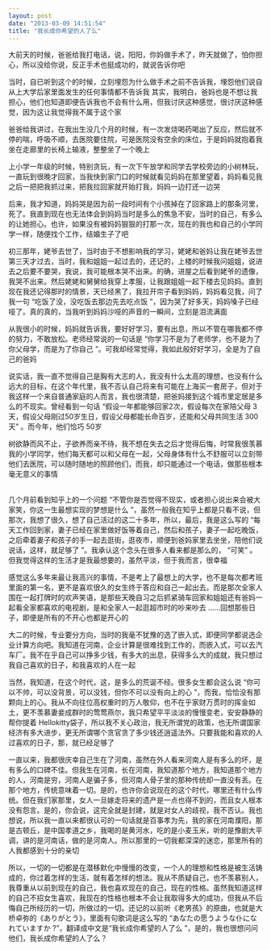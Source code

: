 ```yaml
---
layout: post
date: "2013-03-09 14:51:54"
title: "我长成你希望的人了么"
---
```


大前天的时候，爸爸给我打电话，说，阳阳，你妈做手术了，昨天就做了，怕你担心，所以没给你说，反正手术也挺成功的，就说告诉你吧

当时，自已听到这个的时候，立刻埋怨为什么做手术之前不告诉我，埋怨他们说自从上大学后家里面发生的任何事情都不告诉我
其实，我明白，爸妈也是不想让我担心，他们也知道即便告诉我也不会有什么用，但我讨厌这种感觉，很讨厌这种感觉，因为这让我觉得我不属于这个家

爸爸给我讲过，在我出生没几个月的时候，有一次发烧喝药喝出了反应，然后就不停的喘，呼吸不顺，去医院要住院，可是医院没有空余的床位，于是妈妈就抱着我坐在走廊里的长椅上输液，整整坐了一个晚上

上小学一年级的时候，特别贪玩，有一次下午放学和同学去学校旁边的小树林玩，一直玩到很晚才回家，当我快到家门口的时候就看见妈妈在那里望着，妈妈看见我之后一把把我抓过来，把我拉回家就开始打我，妈妈一边打还一边哭

后来，我才知道，妈妈哭是因为前一段时间有个小孩掉在了回家路上的那条河里，死了。我直到现在也无法体会到妈妈当时是多么的焦急不安，当时的自己，有多么的让她担心。也许，如果没有被妈妈狠狠的打那一次，现在的我也和自己的小学同学一样，随便找个工作，结婚生子了吧

初三那年，姥爷去世了，当时由于不想影响我的学习，姥姥和爸妈让我在姥爷去世第三天才过去，当时，我和姐姐一起过去的，还记的，上楼的时候我问姐姐，说进去之后要不要哭，我说，我可能根本哭不出来。的确，进屋之后看到姥爷的遗像，我哭不出来。然后姥姥和舅舅给我穿上孝服，让我跟姐姐一起下楼去见妈妈。直到现在我还记得那时的情景，天已经黑了，我拉开帘子看到妈妈，妈妈看见我，问了我一句 “吃饭了没，没吃饭去那边先去吃点饭 ”，因为哭了好多天，妈妈嗓子已经哑了。真的真的，当我听到妈妈沙哑的声音的一瞬间，立刻是泪流满面

从我很小的时候，妈妈就告诉我，要好好学习，要有出息，所以不管在哪我都不停的努力，不敢放松。老师经常说的一句话是 “你学习不是为了老师学，也不是为了你父母学，而是为了你自己 ”。可我却经常觉得，我如此般好好学习，全是为了自己的爸妈

说实话，我一直不觉得自己是胸有大志的人，我没有什么太高的理想，也没有什么远大的目标，在这个年代里，我不否认自己将来有可能在上海买一套房子，但对于我这样一个来自普通家庭的人而言，我也很清楚，把爸妈接到这个城市里定居是多么的不现实。曾经看到一句话 “假设一年都能够回家2次，假设每次在家陪父母 3天，假设父母刚过50岁生日，假设父母都能长命百岁，还能和父母共同生活 300天” 。而今年，他们恰巧 50岁

树欲静而风不止，子欲养而亲不待，我不想在失去之后才觉得后悔，时常我很羡慕我的小学同学，他们每天都可以和父母在一起，父母身体有什么不舒服可以立刻带他们去医院，可以随时随地的照顾他们，而我，却只能通过一个电话，做那些根本毫无意义的事情

<br>
几个月前看到知乎上的一个问题 “不管你是否觉得不现实，或者担心说出来会被大家笑，你这一生最想实现的梦想是什么 ”，虽然一般我在知乎上都是只看不说，但那次，我想了很久，想了自己活过的这二十多年，所以，最后，我是这么写的 “每天工作回到家，妻子已经在家里做好饭等着自己，然后和孩子，妻子一起吃晚饭，之后牵着妻子和孩子的手一起去逛街，逛夜市，顺便到爸妈家里去坐坐，陪他们说说话，这样，就足够了 ”。我承认这个念头在很多人看来都是那么的， “可笑” 。但我觉得这样的生活才是我最想要的，虽然平淡，但于我而言，很幸福

感觉这么多年来最让我高兴的事情，不是考上了最想上的大学，也不是每次都考班里面的第一名，更不是喜欢很久的女生终于答应和自己一起出去。而是那次全家人围在一起打牌时的欢声笑语，是那些天晚自习之后抓紧骑车回家和姐姐还有爸妈一起看全家都喜欢的电视剧，是和全家人一起逛超市时的吵来吵去 ……回想那些日子，即便是所有的不开心也都是开心的

大二的时候，专业要分方向，当时的我毫不犹豫的选了嵌入式，即便同学都说选企业计算方向吧。我知道在河南，企业计算是很难找到工作的，而嵌入式，可以去汽车厂。我不在乎自己可以挣多少钱，有多大的出息，获得多么大的成就，我只想过我自己喜欢的日子，和我喜欢的人在一起

当然，我知道，在这个时代，这，是多么的荒诞不经。很多女生都会这么说 “你可以不帅，可以没背景，可以没钱，但你不可以没有向上的心 ”，而我，恰恰没有那颗向上的心。我从不向往位高权重时的万人敬仰，也不在乎家财万贯时的挥金如土，更不羡慕妻妾成群时的莺莺燕尔，我只希望平平淡淡的慢慢变老，安安静静的帮你提着 Hellokitty袋子，所以我不关心政治，我无所谓党的政策，也无所谓国家经济有多大进步，更无所谓哪个贪官贪了多少钱还逍遥法外。只要我能和喜欢的人过喜欢的日子，那，就已经足够了

一直以来，我都很庆幸自己生在了河南，虽然在外人看来河南人是有多么的坏，是有多么的口碑不佳。但我生在河南，长在河南，我知道那个地方，我知道那个地方的人，河南是穷，河南人是骗子多，但河南人骨子里的那种传统却一直没有丢。在那个地方，传统意味着一切。是的，也许你会说现在的这个时代，哪里还有什么传统。但在我们家那里，女人一旦嫁走将来的遗产是一点也得不到的，而且女人根本没有怨言。是的，你会说，这完全就是封建，就是对女人的歧视，我不否认。我也想说，所以我一直以来都很认可的一句话就是百事孝为先，我的家在河南濮阳，那是古顿丘，是中国孝道之乡，我喝的是黄河水，吃的是小麦玉米，听的是豫剧大平调，讲的是河南话，做的是河南人。所以那里的一切我都深深的迷恋，那里所有的人我都感到十分的亲切

所以，一切的一切都是在潜移默化中慢慢的改变，一个人的理想和性格是被生活铸成的，你过着怎样的生活，就有着怎样的想法。我从不质疑自己，也不羡慕别人，我尊重从以前到现在的自己，我也喜欢现在的自己，现在的性格。虽然我知道这样的自己不招女生喜欢，我现在的性格也根本不会让我取得多大的成功，但我从不后悔自己所经历的一切，所做过的一切。还记的以前听《老男孩》的原曲，也就是大桥卓弥的《ありがとう》，里面有句歌词是这么写的 “あなたの愿うような仆になれていますか ?”，翻译成中文是“我长成你希望的人了么 ”，是的，我也很想问问他们，我长成你希望的人了么？